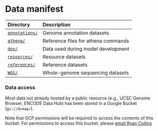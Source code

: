 # Data manifest  

| Directory | Description |  
| :--- | :--- |  
| [`annotations/`](https://github.com/talkowski-lab/dsmap/tree/main/data/annotations) | Genome annotation datasets |  
| [`athena/`](https://github.com/talkowski-lab/dsmap/tree/main/data/dev) | Reference files for athena commands |  
| [`dev/`](https://github.com/talkowski-lab/dsmap/tree/main/data/dev) | Data used during model development |  
| [`resources/`](https://github.com/talkowski-lab/dsmap/tree/main/data/resources) | Resource datasets |  
| [`references/`](https://github.com/talkowski-lab/dsmap/tree/main/data/references) | Reference datasets |  
| [`WGS/`](https://github.com/talkowski-lab/dsmap/tree/main/data/wgs) | Whole-genome sequencing datasets |  

### Data access

Most data not already hosted by a public resource (e.g., UCSC Genome Browser, ENCODE Data Hub) has been stored in a Google Bucket (`gs://dsmap/`).  

Note that GCP permissions will be required to access the contents of this bucket. For permissions to access this bucket, please [email Ryan Collins](mailto:rlcollins@g.harvard.edu)  

